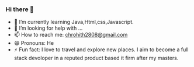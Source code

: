 ### Hi there 👋

- 🌱 I’m currently learning Java,Html,css,Javascript.
- 🤔 I’m looking for help with ...
- 📫 How to reach me: chrohith2808@gmail.com
- 😄 Pronouns: He
- ⚡ Fun fact: I love to travel and explore new places.
I aim to become a full stack devoloper in a reputed product based it firm after my masters.
